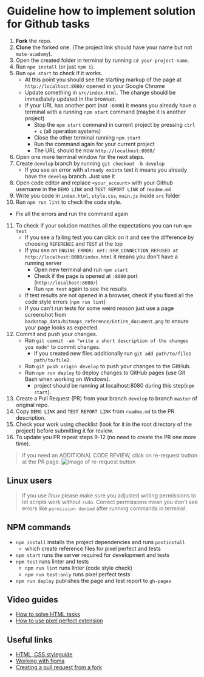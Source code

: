 # Guideline how to implement solution for Github tasks
1. **Fork** the repo.
2. **Clone** the forked one. (The project link should have your name but not `mate-academy`).
3. Open the created folder in terminal by running `cd your-project-name`.
4. Run `npm install` (or just `npm i`).
5. Run `npm start` to check if it works.
    - At this point you should see the starting markup of the page at `http://localhost:8080/` opened in your Google Chrome
    - Update something in `src/index.html`. The change should be immediately updated in the browser.
    - If your URL has another port (not `:8000`) it means you already have a terminal with a running `npm start` command (maybe it is another project)
        - Stop the `npm start` command in current project by pressing `ctrl + c` (all operation systems)
        - Close the other terminal running `npm start`
        - Run the command again for your current project
        - The URL should be now `http://localhost:8080/`
6. Open one more terminal window for the next steps.
7. Create `develop` branch by running `git checkout -b develop`
    - If you see an error with `already exists` text it means you already have the `develop` branch. Just use it
8. Open code editor and replace `<your_account>` with your Github username in the `DEMO LINK` and `TEST REPORT LINK` of `readme.md`
9. Write you code in `index.html`, `style.css`, `main.js` inside `src` folder
10. Run `npm run lint` to check the code style.
  - Fix all the errors and run the command again
11. To check if your solution matches all the expectations you can run `npm test`
    - If you see a failing test you can click on it and see the difference by choosing `REFERENCE` and `TEST` at the top
    - If you see an `ENGINE ERROR: net::ERR_CONNECTION_REFUSED at http://localhost:8080/index.html` it means you don't have a running server
        - Open new terminal and run `npm start`
        - Check if the page is opened at `:8080` port (`http://localhost:8080/`)
        - Run `npm test` again to see the results
    - If test results are not opened in a browser, check if you fixed all the code style errors (`npm run lint`)
    - If you can't run tests for some weird reason just use a page screenshot from
      `backstop_data/bitmaps_reference/Entire_document.png` to ensure your page looks as expected. 
12. Commit and push your changes.
    - Run `git commit -am "write a short description of the changes you made"` to commit changes.
        - If you created new files additionally run `git add path/to/file1 path/to/file2`.
    - Run `git push origin develop` to push your changes to the GitHub.
    - Run `npm run deploy` to deploy changes to GitHub pages (use Git Bash when working on Windows).
        - project should be running at localhost:8080 during this step(`npm start`).
13. Create a Pull Request (PR) from your branch `develop` to branch `master` of original repo.
14. Copy `DEMO LINK` and `TEST REPORT LINK` from `readme.md` to the PR description.
15. Check your work using checklist (look for it in the root directory of the project) before submitting it for review.
16. To update you PR repeat steps 9-12 (no need to create the PR one more time).

> If you need an ADDITIONAL CODE REVIEW, click on re-request button at the PR page.
![Image of re-request button](https://user-images.githubusercontent.com/38065883/104471439-89929200-55c3-11eb-824a-596bfb8aa246.png)

## Linux users
> If you use _linux_ please make sure you adjusted writing permissions to let 
scripts work without `sudo`. Correct permissions mean you don't see errors like
`permission denied` after running commands in terminal.

## NPM commands
- `npm install` installs the project dependencies and runs `postinstall`
  - which create reference files for pixel perfect and tests 
- `npm start` runs the server required for development and tests
- `npm test` runs linter and tests
  - `npm run lint` runs linter (code style check)
  - `npm run test:only` runs pixel perfect tests
- `npm run deploy` publishes the page and test report to `gh-pages` 

## Video guides
- [How to solve HTML tasks](https://youtu.be/haCRZ3gNjOs)
- [How to use pixel perfect extension](https://youtu.be/zqRko57AurU)

## Useful links
- [HTML, CSS styleguide](https://mate-academy.github.io/style-guides/htmlcss.html)
- [Working with figma](./figma.md)
- [Creating a pull request from a fork](https://help.github.com/en/articles/creating-a-pull-request-from-a-fork)
